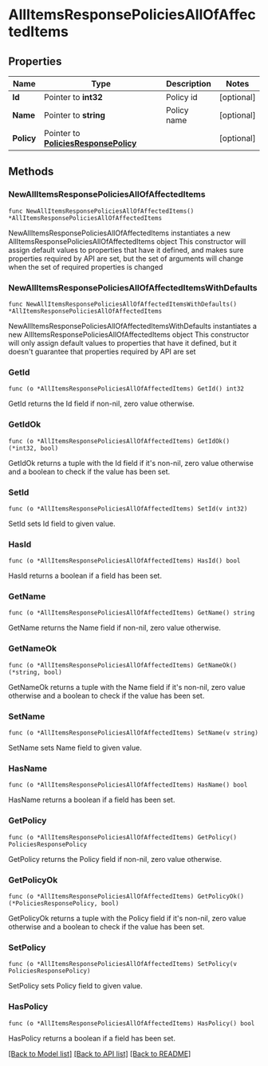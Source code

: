 # AllItemsResponsePoliciesAllOfAffectedItems

## Properties

Name | Type | Description | Notes
------------ | ------------- | ------------- | -------------
**Id** | Pointer to **int32** | Policy id | [optional] 
**Name** | Pointer to **string** | Policy name | [optional] 
**Policy** | Pointer to [**PoliciesResponsePolicy**](PoliciesResponsePolicy.md) |  | [optional] 

## Methods

### NewAllItemsResponsePoliciesAllOfAffectedItems

`func NewAllItemsResponsePoliciesAllOfAffectedItems() *AllItemsResponsePoliciesAllOfAffectedItems`

NewAllItemsResponsePoliciesAllOfAffectedItems instantiates a new AllItemsResponsePoliciesAllOfAffectedItems object
This constructor will assign default values to properties that have it defined,
and makes sure properties required by API are set, but the set of arguments
will change when the set of required properties is changed

### NewAllItemsResponsePoliciesAllOfAffectedItemsWithDefaults

`func NewAllItemsResponsePoliciesAllOfAffectedItemsWithDefaults() *AllItemsResponsePoliciesAllOfAffectedItems`

NewAllItemsResponsePoliciesAllOfAffectedItemsWithDefaults instantiates a new AllItemsResponsePoliciesAllOfAffectedItems object
This constructor will only assign default values to properties that have it defined,
but it doesn't guarantee that properties required by API are set

### GetId

`func (o *AllItemsResponsePoliciesAllOfAffectedItems) GetId() int32`

GetId returns the Id field if non-nil, zero value otherwise.

### GetIdOk

`func (o *AllItemsResponsePoliciesAllOfAffectedItems) GetIdOk() (*int32, bool)`

GetIdOk returns a tuple with the Id field if it's non-nil, zero value otherwise
and a boolean to check if the value has been set.

### SetId

`func (o *AllItemsResponsePoliciesAllOfAffectedItems) SetId(v int32)`

SetId sets Id field to given value.

### HasId

`func (o *AllItemsResponsePoliciesAllOfAffectedItems) HasId() bool`

HasId returns a boolean if a field has been set.

### GetName

`func (o *AllItemsResponsePoliciesAllOfAffectedItems) GetName() string`

GetName returns the Name field if non-nil, zero value otherwise.

### GetNameOk

`func (o *AllItemsResponsePoliciesAllOfAffectedItems) GetNameOk() (*string, bool)`

GetNameOk returns a tuple with the Name field if it's non-nil, zero value otherwise
and a boolean to check if the value has been set.

### SetName

`func (o *AllItemsResponsePoliciesAllOfAffectedItems) SetName(v string)`

SetName sets Name field to given value.

### HasName

`func (o *AllItemsResponsePoliciesAllOfAffectedItems) HasName() bool`

HasName returns a boolean if a field has been set.

### GetPolicy

`func (o *AllItemsResponsePoliciesAllOfAffectedItems) GetPolicy() PoliciesResponsePolicy`

GetPolicy returns the Policy field if non-nil, zero value otherwise.

### GetPolicyOk

`func (o *AllItemsResponsePoliciesAllOfAffectedItems) GetPolicyOk() (*PoliciesResponsePolicy, bool)`

GetPolicyOk returns a tuple with the Policy field if it's non-nil, zero value otherwise
and a boolean to check if the value has been set.

### SetPolicy

`func (o *AllItemsResponsePoliciesAllOfAffectedItems) SetPolicy(v PoliciesResponsePolicy)`

SetPolicy sets Policy field to given value.

### HasPolicy

`func (o *AllItemsResponsePoliciesAllOfAffectedItems) HasPolicy() bool`

HasPolicy returns a boolean if a field has been set.


[[Back to Model list]](../README.md#documentation-for-models) [[Back to API list]](../README.md#documentation-for-api-endpoints) [[Back to README]](../README.md)


